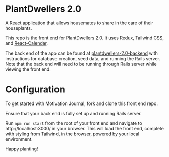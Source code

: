 # PlantDwellers 2.0

A React application that allows housemates to share in the care of their houseplants.

This repo is the front end for PlantDwellers 2.0. It uses Redux, Tailwind CSS, and [React-Calendar](https://www.npmjs.com/package/react-calendar).

The back end of the app can be found at [plantdwellers-2.0-backend](https://github.com/deliaconstantino/plantdwellers-2.0-backend) with instructions for database creation, seed data, and running the Rails server. Note that the back end will need to be running through Rails server while viewing the front end.

# Configuration

To get started with Motivation Journal, fork and clone this front end repo.

Ensure that your back end is fully set up and running Rails server.

Run `npm run start` from the root of your front end and navigate to http://localhost:3000/ in your browser. This will load the front end, complete with styling from Tailwind, in the browser, powered by your local environment.

Happy planting!


